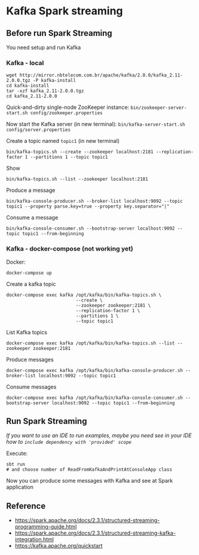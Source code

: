# Kafka Spark streaming

## Before run Spark Streaming

You need setup and run Kafka

### Kafka - local

```shell
wget http://mirror.nbtelecom.com.br/apache/kafka/2.0.0/kafka_2.11-2.0.0.tgz -P kafka-install
cd kafka-install
tar -xzf kafka_2.11-2.0.0.tgz
cd kafka_2.11-2.0.0
```

Quick-and-dirty single-node ZooKeeper instance: `bin/zookeeper-server-start.sh config/zookeeper.properties`

Now start the Kafka server (in new terminal): `bin/kafka-server-start.sh config/server.properties`

Create a topic named `topic1` (in new terminal)
```shell
bin/kafka-topics.sh --create --zookeeper localhost:2181 --replication-factor 1 --partitions 1 --topic topic1
```

Show
```shell
bin/kafka-topics.sh --list --zookeeper localhost:2181
```

Produce a message
```shell
bin/kafka-console-producer.sh --broker-list localhost:9092 --topic topic1 --property parse.key=true --property key.separator="|"
```

Consume a message
```shell
bin/kafka-console-consumer.sh --bootstrap-server localhost:9092 --topic topic1 --from-beginning
```

### Kafka - docker-compose (not working yet)

Docker:

```shell
docker-compose up
```

Create a kafka topic
```shell
docker-compose exec kafka /opt/kafka/bin/kafka-topics.sh \
                          --create \
                          --zookeeper zookeeper:2181 \
                          --replication-factor 1 \
                          --partitions 1 \
                          --topic topic1
```

List Kafka topics
```shell
docker-compose exec kafka /opt/kafka/bin/kafka-topics.sh --list --zookeeper zookeeper:2181
```

Produce messages
```shell
docker-compose exec kafka /opt/kafka/bin/kafka-console-producer.sh --broker-list localhost:9092 --topic topic1
```

Consume messages
```shell
docker-compose exec kafka /opt/kafka/bin/kafka-console-consumer.sh --bootstrap-server localhost:9092 --topic topic1 --from-beginning
```


## Run Spark Streaming

_If you want to use an IDE to run examples, maybe you need see in your IDE how to `include dependency with 'provided' scope`_

Execute:

```shell
sbt run
# and choose number of ReadFromKafkaAndPrintAtConsoleApp class
```

Now you can produce some messages with Kafka and see at Spark application

## Reference

- https://spark.apache.org/docs/2.3.1/structured-streaming-programming-guide.html
- https://spark.apache.org/docs/2.3.1/structured-streaming-kafka-integration.html
- https://kafka.apache.org/quickstart
